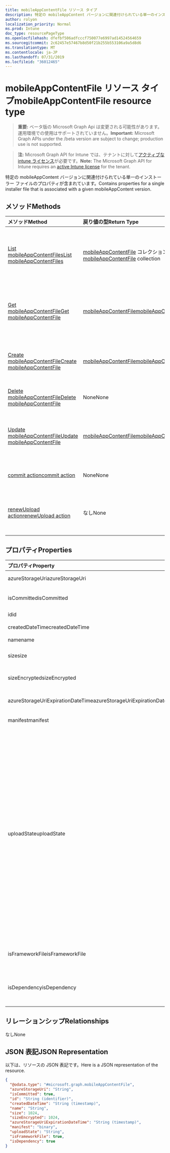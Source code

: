 ```yaml
---
title: mobileAppContentFile リソース タイプ
description: 特定の mobileAppContent バージョンに関連付けられている単一のインストーラー ファイルのプロパティが含まれています。
author: rolyon
localization_priority: Normal
ms.prod: Intune
doc_type: resourcePageType
ms.openlocfilehash: dfefbf506adfcccf750077e6997ad14524564659
ms.sourcegitcommit: 2c62457e57467b8d50f21b255b553106a9a5d8d6
ms.translationtype: MT
ms.contentlocale: ja-JP
ms.lasthandoff: 07/31/2019
ms.locfileid: "36012465"
---
```

# <a name="mobileappcontentfile-resource-type"></a><span data-ttu-id="c83c8-103">mobileAppContentFile リソース タイプ</span><span class="sxs-lookup"><span data-stu-id="c83c8-103">mobileAppContentFile resource type</span></span>

> <span data-ttu-id="c83c8-104">**重要:** ベータ版の Microsoft Graph Api は変更される可能性があります。運用環境での使用はサポートされていません。</span><span class="sxs-lookup"><span data-stu-id="c83c8-104">**Important:** Microsoft Graph APIs under the /beta version are subject to change; production use is not supported.</span></span>

> <span data-ttu-id="c83c8-105">**注:** Microsoft Graph API for Intune では、テナントに対して[アクティブな intune ライセンス](https://go.microsoft.com/fwlink/?linkid=839381)が必要です。</span><span class="sxs-lookup"><span data-stu-id="c83c8-105">**Note:** The Microsoft Graph API for Intune requires an [active Intune license](https://go.microsoft.com/fwlink/?linkid=839381) for the tenant.</span></span>

<span data-ttu-id="c83c8-106">特定の mobileAppContent バージョンに関連付けられている単一のインストーラー ファイルのプロパティが含まれています。</span><span class="sxs-lookup"><span data-stu-id="c83c8-106">Contains properties for a single installer file that is associated with a given mobileAppContent version.</span></span>

## <a name="methods"></a><span data-ttu-id="c83c8-107">メソッド</span><span class="sxs-lookup"><span data-stu-id="c83c8-107">Methods</span></span>
|<span data-ttu-id="c83c8-108">メソッド</span><span class="sxs-lookup"><span data-stu-id="c83c8-108">Method</span></span>|<span data-ttu-id="c83c8-109">戻り値の型</span><span class="sxs-lookup"><span data-stu-id="c83c8-109">Return Type</span></span>|<span data-ttu-id="c83c8-110">説明</span><span class="sxs-lookup"><span data-stu-id="c83c8-110">Description</span></span>|
|:---|:---|:---|
|[<span data-ttu-id="c83c8-111">List mobileAppContentFiles</span><span class="sxs-lookup"><span data-stu-id="c83c8-111">List mobileAppContentFiles</span></span>](../api/intune-apps-mobileappcontentfile-list.md)|<span data-ttu-id="c83c8-112">[mobileAppContentFile](../resources/intune-apps-mobileappcontentfile.md) コレクション</span><span class="sxs-lookup"><span data-stu-id="c83c8-112">[mobileAppContentFile](../resources/intune-apps-mobileappcontentfile.md) collection</span></span>|<span data-ttu-id="c83c8-113">[mobileAppContentFile](../resources/intune-apps-mobileappcontentfile.md) オブジェクトのプロパティとリレーションシップをリストします。</span><span class="sxs-lookup"><span data-stu-id="c83c8-113">List properties and relationships of the [mobileAppContentFile](../resources/intune-apps-mobileappcontentfile.md) objects.</span></span>|
|[<span data-ttu-id="c83c8-114">Get mobileAppContentFile</span><span class="sxs-lookup"><span data-stu-id="c83c8-114">Get mobileAppContentFile</span></span>](../api/intune-apps-mobileappcontentfile-get.md)|[<span data-ttu-id="c83c8-115">mobileAppContentFile</span><span class="sxs-lookup"><span data-stu-id="c83c8-115">mobileAppContentFile</span></span>](../resources/intune-apps-mobileappcontentfile.md)|<span data-ttu-id="c83c8-116">[mobileAppContentFile](../resources/intune-apps-mobileappcontentfile.md) オブジェクトのプロパティとリレーションシップを読み取ります。</span><span class="sxs-lookup"><span data-stu-id="c83c8-116">Read properties and relationships of the [mobileAppContentFile](../resources/intune-apps-mobileappcontentfile.md) object.</span></span>|
|[<span data-ttu-id="c83c8-117">Create mobileAppContentFile</span><span class="sxs-lookup"><span data-stu-id="c83c8-117">Create mobileAppContentFile</span></span>](../api/intune-apps-mobileappcontentfile-create.md)|[<span data-ttu-id="c83c8-118">mobileAppContentFile</span><span class="sxs-lookup"><span data-stu-id="c83c8-118">mobileAppContentFile</span></span>](../resources/intune-apps-mobileappcontentfile.md)|<span data-ttu-id="c83c8-119">新しい [mobileAppContentFile](../resources/intune-apps-mobileappcontentfile.md) オブジェクトを作成します。</span><span class="sxs-lookup"><span data-stu-id="c83c8-119">Create a new [mobileAppContentFile](../resources/intune-apps-mobileappcontentfile.md) object.</span></span>|
|[<span data-ttu-id="c83c8-120">Delete mobileAppContentFile</span><span class="sxs-lookup"><span data-stu-id="c83c8-120">Delete mobileAppContentFile</span></span>](../api/intune-apps-mobileappcontentfile-delete.md)|<span data-ttu-id="c83c8-121">None</span><span class="sxs-lookup"><span data-stu-id="c83c8-121">None</span></span>|<span data-ttu-id="c83c8-122">[mobileAppContentFile](../resources/intune-apps-mobileappcontentfile.md) を削除します。</span><span class="sxs-lookup"><span data-stu-id="c83c8-122">Deletes a [mobileAppContentFile](../resources/intune-apps-mobileappcontentfile.md).</span></span>|
|[<span data-ttu-id="c83c8-123">Update mobileAppContentFile</span><span class="sxs-lookup"><span data-stu-id="c83c8-123">Update mobileAppContentFile</span></span>](../api/intune-apps-mobileappcontentfile-update.md)|[<span data-ttu-id="c83c8-124">mobileAppContentFile</span><span class="sxs-lookup"><span data-stu-id="c83c8-124">mobileAppContentFile</span></span>](../resources/intune-apps-mobileappcontentfile.md)|<span data-ttu-id="c83c8-125">[mobileAppContentFile](../resources/intune-apps-mobileappcontentfile.md) オブジェクトのプロパティを更新します。</span><span class="sxs-lookup"><span data-stu-id="c83c8-125">Update the properties of a [mobileAppContentFile](../resources/intune-apps-mobileappcontentfile.md) object.</span></span>|
|[<span data-ttu-id="c83c8-126">commit action</span><span class="sxs-lookup"><span data-stu-id="c83c8-126">commit action</span></span>](../api/intune-apps-mobileappcontentfile-commit.md)|<span data-ttu-id="c83c8-127">None</span><span class="sxs-lookup"><span data-stu-id="c83c8-127">None</span></span>|<span data-ttu-id="c83c8-128">特定のアプリのファイルをコミットします。</span><span class="sxs-lookup"><span data-stu-id="c83c8-128">Commits a file of a given app.</span></span>|
|[<span data-ttu-id="c83c8-129">renewUpload action</span><span class="sxs-lookup"><span data-stu-id="c83c8-129">renewUpload action</span></span>](../api/intune-apps-mobileappcontentfile-renewupload.md)|<span data-ttu-id="c83c8-130">なし</span><span class="sxs-lookup"><span data-stu-id="c83c8-130">None</span></span>|<span data-ttu-id="c83c8-131">アプリケーション ファイルのアップロード用の SAS URI を更新します。</span><span class="sxs-lookup"><span data-stu-id="c83c8-131">Renews the SAS URI for an application file upload.</span></span>|

## <a name="properties"></a><span data-ttu-id="c83c8-132">プロパティ</span><span class="sxs-lookup"><span data-stu-id="c83c8-132">Properties</span></span>
|<span data-ttu-id="c83c8-133">プロパティ</span><span class="sxs-lookup"><span data-stu-id="c83c8-133">Property</span></span>|<span data-ttu-id="c83c8-134">型</span><span class="sxs-lookup"><span data-stu-id="c83c8-134">Type</span></span>|<span data-ttu-id="c83c8-135">説明</span><span class="sxs-lookup"><span data-stu-id="c83c8-135">Description</span></span>|
|:---|:---|:---|
|<span data-ttu-id="c83c8-136">azureStorageUri</span><span class="sxs-lookup"><span data-stu-id="c83c8-136">azureStorageUri</span></span>|<span data-ttu-id="c83c8-137">String</span><span class="sxs-lookup"><span data-stu-id="c83c8-137">String</span></span>|<span data-ttu-id="c83c8-138">Azure ストレージ URI。</span><span class="sxs-lookup"><span data-stu-id="c83c8-138">The Azure Storage URI.</span></span>|
|<span data-ttu-id="c83c8-139">isCommitted</span><span class="sxs-lookup"><span data-stu-id="c83c8-139">isCommitted</span></span>|<span data-ttu-id="c83c8-140">Boolean</span><span class="sxs-lookup"><span data-stu-id="c83c8-140">Boolean</span></span>|<span data-ttu-id="c83c8-141">ファイルがコミットされたかどうかを示す値。</span><span class="sxs-lookup"><span data-stu-id="c83c8-141">A value indicating whether the file is committed.</span></span>|
|<span data-ttu-id="c83c8-142">id</span><span class="sxs-lookup"><span data-stu-id="c83c8-142">id</span></span>|<span data-ttu-id="c83c8-143">文字列</span><span class="sxs-lookup"><span data-stu-id="c83c8-143">String</span></span>|<span data-ttu-id="c83c8-144">ファイル ID。</span><span class="sxs-lookup"><span data-stu-id="c83c8-144">The File Id.</span></span>|
|<span data-ttu-id="c83c8-145">createdDateTime</span><span class="sxs-lookup"><span data-stu-id="c83c8-145">createdDateTime</span></span>|<span data-ttu-id="c83c8-146">DateTimeOffset</span><span class="sxs-lookup"><span data-stu-id="c83c8-146">DateTimeOffset</span></span>|<span data-ttu-id="c83c8-147">ファイルが作成された時刻。</span><span class="sxs-lookup"><span data-stu-id="c83c8-147">The time the file was created.</span></span>|
|<span data-ttu-id="c83c8-148">name</span><span class="sxs-lookup"><span data-stu-id="c83c8-148">name</span></span>|<span data-ttu-id="c83c8-149">String</span><span class="sxs-lookup"><span data-stu-id="c83c8-149">String</span></span>|<span data-ttu-id="c83c8-150">ファイル名。</span><span class="sxs-lookup"><span data-stu-id="c83c8-150">the file name.</span></span>|
|<span data-ttu-id="c83c8-151">size</span><span class="sxs-lookup"><span data-stu-id="c83c8-151">size</span></span>|<span data-ttu-id="c83c8-152">Int64</span><span class="sxs-lookup"><span data-stu-id="c83c8-152">Int64</span></span>|<span data-ttu-id="c83c8-153">暗号化する前のファイルのサイズ。</span><span class="sxs-lookup"><span data-stu-id="c83c8-153">The size of the file prior to encryption.</span></span>|
|<span data-ttu-id="c83c8-154">sizeEncrypted</span><span class="sxs-lookup"><span data-stu-id="c83c8-154">sizeEncrypted</span></span>|<span data-ttu-id="c83c8-155">Int64</span><span class="sxs-lookup"><span data-stu-id="c83c8-155">Int64</span></span>|<span data-ttu-id="c83c8-156">暗号化した後のファイルのサイズ。</span><span class="sxs-lookup"><span data-stu-id="c83c8-156">The size of the file after encryption.</span></span>|
|<span data-ttu-id="c83c8-157">azureStorageUriExpirationDateTime</span><span class="sxs-lookup"><span data-stu-id="c83c8-157">azureStorageUriExpirationDateTime</span></span>|<span data-ttu-id="c83c8-158">DateTimeOffset</span><span class="sxs-lookup"><span data-stu-id="c83c8-158">DateTimeOffset</span></span>|<span data-ttu-id="c83c8-159">Azure ストレージ URI の有効期限が切れる時刻。</span><span class="sxs-lookup"><span data-stu-id="c83c8-159">The time the Azure storage Uri expires.</span></span>|
|<span data-ttu-id="c83c8-160">manifest</span><span class="sxs-lookup"><span data-stu-id="c83c8-160">manifest</span></span>|<span data-ttu-id="c83c8-161">Binary</span><span class="sxs-lookup"><span data-stu-id="c83c8-161">Binary</span></span>|<span data-ttu-id="c83c8-162">マニフェスト情報。</span><span class="sxs-lookup"><span data-stu-id="c83c8-162">The manifest information.</span></span>|
|<span data-ttu-id="c83c8-163">uploadState</span><span class="sxs-lookup"><span data-stu-id="c83c8-163">uploadState</span></span>|[<span data-ttu-id="c83c8-164">mobileAppContentFileUploadState</span><span class="sxs-lookup"><span data-stu-id="c83c8-164">mobileAppContentFileUploadState</span></span>](../resources/intune-apps-mobileappcontentfileuploadstate.md)|<span data-ttu-id="c83c8-165">現在のアップロード要求の状態。</span><span class="sxs-lookup"><span data-stu-id="c83c8-165">The state of the current upload request.</span></span> <span data-ttu-id="c83c8-166">可能な値は、`success`、`transientError`、`error`、`unknown`、`azureStorageUriRequestSuccess`、`azureStorageUriRequestPending`、`azureStorageUriRequestFailed`、`azureStorageUriRequestTimedOut`、`azureStorageUriRenewalSuccess`、`azureStorageUriRenewalPending`、`azureStorageUriRenewalFailed`、`azureStorageUriRenewalTimedOut`、`commitFileSuccess`、`commitFilePending`、`commitFileFailed`、`commitFileTimedOut` です。</span><span class="sxs-lookup"><span data-stu-id="c83c8-166">Possible values are: `success`, `transientError`, `error`, `unknown`, `azureStorageUriRequestSuccess`, `azureStorageUriRequestPending`, `azureStorageUriRequestFailed`, `azureStorageUriRequestTimedOut`, `azureStorageUriRenewalSuccess`, `azureStorageUriRenewalPending`, `azureStorageUriRenewalFailed`, `azureStorageUriRenewalTimedOut`, `commitFileSuccess`, `commitFilePending`, `commitFileFailed`, `commitFileTimedOut`.</span></span>|
|<span data-ttu-id="c83c8-167">isFrameworkFile</span><span class="sxs-lookup"><span data-stu-id="c83c8-167">isFrameworkFile</span></span>|<span data-ttu-id="c83c8-168">Boolean</span><span class="sxs-lookup"><span data-stu-id="c83c8-168">Boolean</span></span>|<span data-ttu-id="c83c8-169">ファイルがフレームワークファイルであるかどうかを示す値。</span><span class="sxs-lookup"><span data-stu-id="c83c8-169">A value indicating whether the file is a framework file.</span></span>|
|<span data-ttu-id="c83c8-170">isDependency</span><span class="sxs-lookup"><span data-stu-id="c83c8-170">isDependency</span></span>|<span data-ttu-id="c83c8-171">Boolean</span><span class="sxs-lookup"><span data-stu-id="c83c8-171">Boolean</span></span>|<span data-ttu-id="c83c8-172">コンテンツファイルがメインコンテンツファイルの依存関係であるかどうかを指定します。</span><span class="sxs-lookup"><span data-stu-id="c83c8-172">Whether the content file is a dependency for the main content file.</span></span>|

## <a name="relationships"></a><span data-ttu-id="c83c8-173">リレーションシップ</span><span class="sxs-lookup"><span data-stu-id="c83c8-173">Relationships</span></span>
<span data-ttu-id="c83c8-174">なし</span><span class="sxs-lookup"><span data-stu-id="c83c8-174">None</span></span>

## <a name="json-representation"></a><span data-ttu-id="c83c8-175">JSON 表記</span><span class="sxs-lookup"><span data-stu-id="c83c8-175">JSON Representation</span></span>
<span data-ttu-id="c83c8-176">以下は、リソースの JSON 表記です。</span><span class="sxs-lookup"><span data-stu-id="c83c8-176">Here is a JSON representation of the resource.</span></span>
<!-- {
  "blockType": "resource",
  "keyProperty": "id",
  "@odata.type": "microsoft.graph.mobileAppContentFile"
}
-->
``` json
{
  "@odata.type": "#microsoft.graph.mobileAppContentFile",
  "azureStorageUri": "String",
  "isCommitted": true,
  "id": "String (identifier)",
  "createdDateTime": "String (timestamp)",
  "name": "String",
  "size": 1024,
  "sizeEncrypted": 1024,
  "azureStorageUriExpirationDateTime": "String (timestamp)",
  "manifest": "binary",
  "uploadState": "String",
  "isFrameworkFile": true,
  "isDependency": true
}
```





